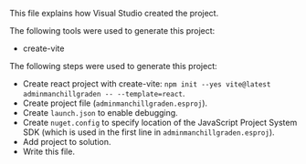 This file explains how Visual Studio created the project.

The following tools were used to generate this project:
- create-vite

The following steps were used to generate this project:
- Create react project with create-vite: `npm init --yes vite@latest adminmanchillgraden -- --template=react`.
- Create project file (`adminmanchillgraden.esproj`).
- Create `launch.json` to enable debugging.
- Create `nuget.config` to specify location of the JavaScript Project System SDK (which is used in the first line in `adminmanchillgraden.esproj`).
- Add project to solution.
- Write this file.

